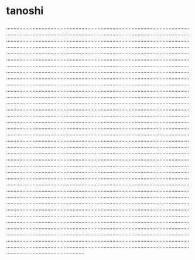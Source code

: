 # tanoshi
.....................................................................................................................................................................................................................................................................................................................................................................................................................................................................................................................................................................................................................................................................................................................................................................................................................................................................................................................................................................................................................................................................................................................................................................................................................................................................................................................................................................................................................................................................................................................................................................................................................................................................................................................................................................................................................................................................................................................................................................................................................................................................................................................................................................................................................................................................................................................................................................................................................................................................................................................................................................................................................................................................................................................................................................................................................................................................................................................................................................................................................................................................................................................................................................................................................................................................................................................................................................................................................................................................................................................................................................................................................................................................................................................................................................................................................................................................................................................................................................................................................................................................................................................................................................................................................................................................................................................................................................................................................................................................................................................................................................................................................................................................................................